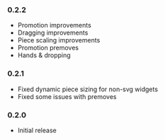 ### 0.2.2
- Promotion improvements
- Dragging improvements
- Piece scaling improvements
- Promotion premoves
- Hands & dropping

### 0.2.1
- Fixed dynamic piece sizing for non-svg widgets
- Fixed some issues with premoves

### 0.2.0
- Initial release
